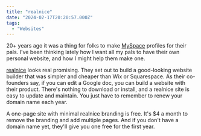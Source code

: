 ```yaml
---
title: "realnice"
date: "2024-02-17T20:20:57.000Z"
tags: 
  - "Websites"
---
```


20+ years ago it was a thing for folks to make [MySpace](https://en.wikipedia.org/wiki/Myspace) profiles for their pals. I've been thinking lately how I want all my pals to have their own personal website, and how I might help them make one.

[realnice](https://getrealnice.com/) looks real promising. They set out to build a good-looking website builder that was simpler and cheaper than Wix or Squarespace. As their co-founders say, if you can edit a Google doc, you can build a website with their product. There's nothing to download or install, and a realnice site is easy to update and maintain. You just have to remember to renew your domain name each year.

A one-page site with minimal realnice branding is free. It's $4 a month to remove the branding and add multiple pages. And if you don't have a domain name yet, they'll give you one free for the first year.
